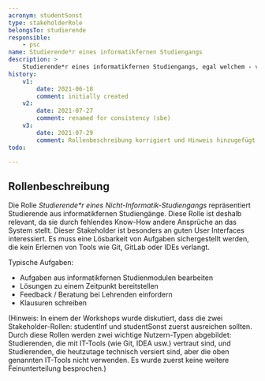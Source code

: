 ```yaml
---
acronym: studentSonst
type: stakeholderRole
belongsTo: studierende
responsible: 
    - psc
name: Studierende*r eines informatikfernen Studiengangs
description: >
    Studierende*r eines informatikfernen Studiengangs, egal welchem - von Geisteswissenschaft bis zum Ingenieurwesen
history:
    v1:
        date: 2021-06-18
        comment: initially created
    v2:
        date: 2021-07-27
        comment: renamed for consistency (sbe)
    v3:
        date: 2021-07-29
        comment: Rollenbeschreibung korrigiert und Hinweis hinzugefügt
todo:

---
```


## Rollenbeschreibung

Die Rolle _Studierende*r eines Nicht-Informatik-Studiengangs_ repräsentiert Studierende aus informatikfernen Studiengänge.
Diese Rolle ist deshalb relevant, da sie durch fehlendes Know-How andere Ansprüche an das System stellt.
Dieser Stakeholder ist besonders an guten User Interfaces interessiert. Es muss eine Lösbarkeit
von Aufgaben sichergestellt werden, die kein Erlernen von Tools wie Git, GitLab oder IDEs verlangt.

Typische Aufgaben:

* Aufgaben aus informatikfernen Studienmodulen bearbeiten
* Lösungen zu einem Zeitpunkt bereitstellen
* Feedback / Beratung bei Lehrenden einfordern
* Klausuren schreiben

(Hinweis: In einem der Workshops wurde diskutiert, dass die zwei Stakeholder-Rollen: studentInf und studentSonst
zuerst ausreichen sollten. Durch diese Rollen werden zwei wichtige Nutzern-Typen abgebildet:
Studierenden, die mit IT-Tools (wie Git, IDEA usw.) vertraut sind,
und Studierenden, die heutzutage technisch versiert sind, aber die oben genannten IT-Tools nicht verwenden.
Es wurde zuerst keine weitere Feinunterteilung besprochen.)
